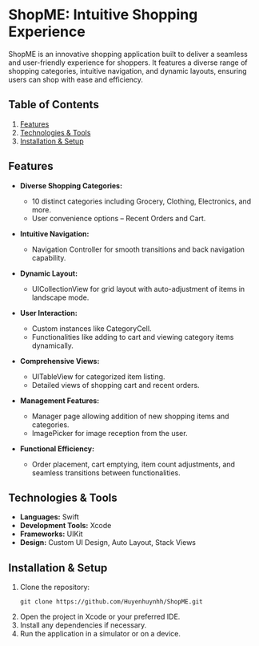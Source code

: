 # ShopME: Intuitive Shopping Experience


ShopME is an innovative shopping application built to deliver a seamless and user-friendly experience for shoppers. It features a diverse range of shopping categories, intuitive navigation, and dynamic layouts, ensuring users can shop with ease and efficiency.

## Table of Contents
1. [Features](#features)
2. [Technologies & Tools](#technologies--tools)
3. [Installation & Setup](#installation--setup)

## Features

- **Diverse Shopping Categories:**
  - 10 distinct categories including Grocery, Clothing, Electronics, and more.
  - User convenience options – Recent Orders and Cart.
  
- **Intuitive Navigation:**
  - Navigation Controller for smooth transitions and back navigation capability.

- **Dynamic Layout:**
  - UICollectionView for grid layout with auto-adjustment of items in landscape mode.
  
- **User Interaction:**
  - Custom instances like CategoryCell.
  - Functionalities like adding to cart and viewing category items dynamically.
  
- **Comprehensive Views:**
  - UITableView for categorized item listing.
  - Detailed views of shopping cart and recent orders.
  
- **Management Features:**
  - Manager page allowing addition of new shopping items and categories.
  - ImagePicker for image reception from the user.
  
- **Functional Efficiency:**
  - Order placement, cart emptying, item count adjustments, and seamless transitions between functionalities.

## Technologies & Tools

- **Languages:** Swift
- **Development Tools:** Xcode
- **Frameworks:** UIKit
- **Design:** Custom UI Design, Auto Layout, Stack Views

## Installation & Setup

1. Clone the repository:
   ```
   git clone https://github.com/Huyenhuynhh/ShopME.git
   ```
2. Open the project in Xcode or your preferred IDE.
3. Install any dependencies if necessary.
4. Run the application in a simulator or on a device.

